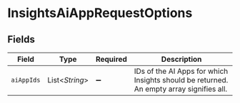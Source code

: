 # InsightsAiAppRequestOptions


## Fields

| Field                                                                                   | Type                                                                                    | Required                                                                                | Description                                                                             |
| --------------------------------------------------------------------------------------- | --------------------------------------------------------------------------------------- | --------------------------------------------------------------------------------------- | --------------------------------------------------------------------------------------- |
| `aiAppIds`                                                                              | List\<*String*>                                                                         | :heavy_minus_sign:                                                                      | IDs of the AI Apps for which Insights should be returned. An empty array signifies all. |